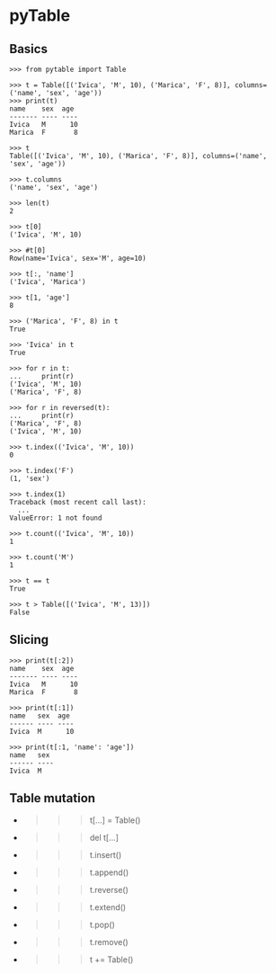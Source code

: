 # pyTable

## Basics

~~~pycon
>>> from pytable import Table

>>> t = Table([('Ivica', 'M', 10), ('Marica', 'F', 8)], columns=('name', 'sex', 'age'))
>>> print(t)
name    sex  age 
------- ---- ----
Ivica   M      10
Marica  F       8

>>> t
Table([('Ivica', 'M', 10), ('Marica', 'F', 8)], columns=('name', 'sex', 'age'))

>>> t.columns
('name', 'sex', 'age')

>>> len(t)
2

>>> t[0]
('Ivica', 'M', 10)

>>> #t[0]
Row(name='Ivica', sex='M', age=10)

>>> t[:, 'name']
('Ivica', 'Marica')

>>> t[1, 'age']
8

>>> ('Marica', 'F', 8) in t
True

>>> 'Ivica' in t
True

>>> for r in t:
...     print(r)
('Ivica', 'M', 10)
('Marica', 'F', 8)

>>> for r in reversed(t):
...     print(r)
('Marica', 'F', 8)
('Ivica', 'M', 10)

>>> t.index(('Ivica', 'M', 10))
0

>>> t.index('F')
(1, 'sex')

>>> t.index(1)
Traceback (most recent call last):
  ...
ValueError: 1 not found

>>> t.count(('Ivica', 'M', 10))
1

>>> t.count('M')
1

>>> t == t
True

>>> t > Table([('Ivica', 'M', 13)])
False

~~~


## Slicing

~~~pycon
>>> print(t[:2])
name    sex  age 
------- ---- ----
Ivica   M      10
Marica  F       8

>>> print(t[:1])
name   sex  age 
------ ---- ----
Ivica  M      10

>>> print(t[:1, 'name': 'age'])
name   sex 
------ ----
Ivica  M   

~~~


## Table mutation

+ >>> t[...] = Table()
+ >>> del t[...]
+ >>> t.insert()
+ >>> t.append()
+ >>> t.reverse()
+ >>> t.extend()
+ >>> t.pop()
+ >>> t.remove()
+ >>> t += Table()
